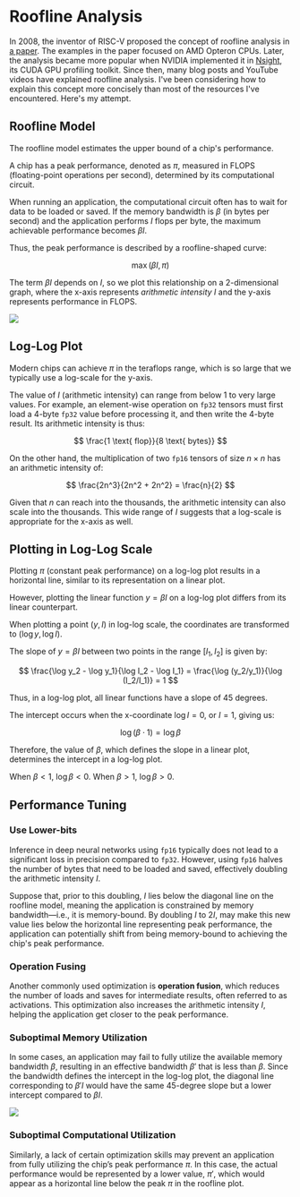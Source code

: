 # Roofline Analysis

In 2008, the inventor of RISC-V proposed the concept of roofline analysis in [a paper](https://people.eecs.berkeley.edu/~kubitron/cs252/handouts/papers/RooflineVyNoYellow.pdf). The examples in the paper focused on AMD Opteron CPUs. Later, the analysis became more popular when NVIDIA implemented it in [Nsight](https://developer.nvidia.com/blog/accelerating-hpc-applications-with-nsight-compute-roofline-analysis/), its CUDA GPU profiling toolkit. Since then, many blog posts and YouTube videos have explained roofline analysis. I've been considering how to explain this concept more concisely than most of the resources I've encountered. Here's my attempt.

## Roofline Model

The roofline model estimates the upper bound of a chip's performance.

A chip has a peak performance, denoted as $\pi$, measured in FLOPS (floating-point operations per second), determined by its computational circuit.

When running an application, the computational circuit often has to wait for data to be loaded or saved. If the memory bandwidth is $\beta$ (in bytes per second) and the application performs $I$ flops per byte, the maximum achievable performance becomes $\beta I$.

Thus, the peak performance is described by a roofline-shaped curve:

$$ \max(\beta I, \pi) $$

The term $\beta I$ depends on $I$, so we plot this relationship on a 2-dimensional graph, where the x-axis represents *arithmetic intensity* $I$ and the y-axis represents performance in FLOPS.

![](https://docs.nersc.gov/tools/performance/roofline/Roofline-intro.png)

## Log-Log Plot

Modern chips can achieve $\pi$ in the teraflops range, which is so large that we typically use a log-scale for the y-axis.

The value of $I$ (arithmetic intensity) can range from below 1 to very large values. For example, an element-wise operation on `fp32` tensors must first load a 4-byte `fp32` value before processing it, and then write the 4-byte result. Its arithmetic intensity is thus:

$$ \frac{1 \text{ flop}}{8 \text{ bytes}} $$

On the other hand, the multiplication of two `fp16` tensors of size $n\times n$ has an arithmetic intensity of:

$$ \frac{2n^3}{2n^2 + 2n^2} = \frac{n}{2} $$

Given that $n$ can reach into the thousands, the arithmetic intensity can also scale into the thousands. This wide range of $I$ suggests that a log-scale is appropriate for the x-axis as well.

## Plotting in Log-Log Scale

Plotting $\pi$ (constant peak performance) on a log-log plot results in a horizontal line, similar to its representation on a linear plot.

However, plotting the linear function $y = \beta I$ on a log-log plot differs from its linear counterpart.

When plotting a point $(y, I)$ in log-log scale, the coordinates are transformed to $(\log y, \log I)$.

The slope of $y = \beta I$ between two points in the range $[I_1, I_2]$ is given by:

$$
\frac{\log y_2 - \log y_1}{\log I_2 - \log I_1} = \frac{\log (y_2/y_1)}{\log (I_2/I_1)} = 1
$$

Thus, in a log-log plot, all linear functions have a slope of 45 degrees.

The intercept occurs when the x-coordinate $\log I = 0$, or $I = 1$, giving us:

$$ \log (\beta \cdot 1) = \log \beta $$

Therefore, the value of $\beta$, which defines the slope in a linear plot, determines the intercept in a log-log plot.

When $\beta < 1$, $\log \beta < 0$. When $\beta > 1$, $\log \beta > 0$.

## Performance Tuning

### Use Lower-bits
Inference in deep neural networks using `fp16` typically does not lead to a significant loss in precision compared to `fp32`. However, using `fp16` halves the number of bytes that need to be loaded and saved, effectively doubling the arithmetic intensity $I$.

Suppose that, prior to this doubling, $I$ lies below the diagonal line on the roofline model, meaning the application is constrained by memory bandwidth—i.e., it is memory-bound. By doubling $I$ to $2I$, may make this new value lies below the horizontal line representing peak performance, the application can potentially shift from being memory-bound to achieving the chip's peak performance.

### Operation Fusing
Another commonly used optimization is **operation fusion**, which reduces the number of loads and saves for intermediate results, often referred to as activations. This optimization also increases the arithmetic intensity $I$, helping the application get closer to the peak performance.

### Suboptimal Memory Utilization
In some cases, an application may fail to fully utilize the available memory bandwidth $\beta$, resulting in an effective bandwidth $\beta'$ that is less than $\beta$. Since the bandwidth defines the intercept in the log-log plot, the diagonal line corresponding to $\beta' I$ would have the same 45-degree slope but a lower intercept compared to $\beta I$.

![](https://docs.nersc.gov/tools/performance/roofline/Roofline-hier.png)

### Suboptimal Computational Utilization
Similarly, a lack of certain optimization skills may prevent an application from fully utilizing the chip’s peak performance $\pi$. In this case, the actual performance would be represented by a lower value, $\pi'$, which would appear as a horizontal line below the peak $\pi$ in the roofline plot.
